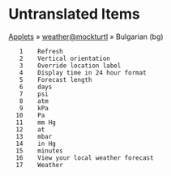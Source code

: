# Untranslated Items
[Applets](../../../README.md) &#187; [weather@mockturtl](../README.md) &#187; Bulgarian (bg)

       1	Refresh
       2	Vertical orientation
       3	Override location label
       4	Display time in 24 hour format
       5	Forecast length
       6	days
       7	psi
       8	atm
       9	kPa
      10	Pa
      11	mm Hg
      12	at
      13	mbar
      14	in Hg
      15	minutes
      16	View your local weather forecast
      17	Weather
